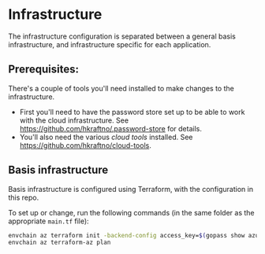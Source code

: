 # Infrastructure

The infrastructure configuration is separated between a general basis infrastructure, and infrastructure specific for each application.

## Prerequisites:

There's a couple of tools you'll need installed to make changes to the infrastructure.

- First you'll need to have the password store set up to be able to work with the cloud infrastructure. See https://github.com/hkraftno/.password-store for details.
- You'll also need the various _cloud tools_ installed. See https://github.com/hkraftno/cloud-tools.

## Basis infrastructure

Basis infrastructure is configured using Terraform, with the configuration in this repo.

To set up or change, run the following commands (in the same folder as the appropriate `main.tf` file):

```bash
envchain az terraform init -backend-config access_key=$(gopass show azure/test/storage_account_access_key)
envchain az terraform-az plan
```

